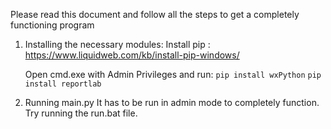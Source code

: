 Please read this document and follow all the steps to get a completely functioning program

1. Installing the necessary modules:
	Install pip : https://www.liquidweb.com/kb/install-pip-windows/
	
	Open cmd.exe with Admin Privileges and run: 
		`pip install wxPython`
		`pip install reportlab`
	
2. Running main.py
	It has to be run in admin mode to completely function. 
	Try running the run.bat file.
